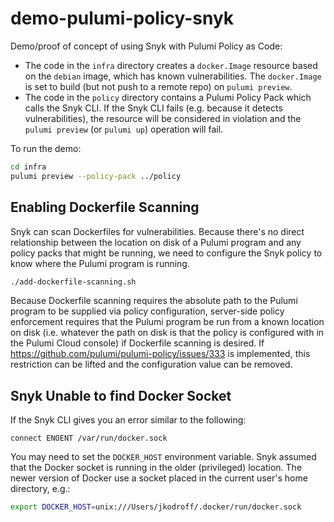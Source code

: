 # demo-pulumi-policy-snyk

Demo/proof of concept of using Snyk with Pulumi Policy as Code:

- The code in the `infra` directory creates a `docker.Image` resource based on the `debian` image, which has known vulnerabilities. The `docker.Image` is set to build (but not push to a remote repo) on `pulumi preview`.
- The code in the `policy` directory contains a Pulumi Policy Pack which calls the Snyk CLI. If the Snyk CLI fails (e.g. because it detects vulnerabilities), the resource will be considered in violation and the `pulumi preview` (or `pulumi up`) operation will fail.

To run the demo:

```bash
cd infra
pulumi preview --policy-pack ../policy
```

## Enabling Dockerfile Scanning

Snyk can scan Dockerfiles for vulnerabilities. Because there's no direct relationship between the location on disk of a Pulumi program and any policy packs that might be running, we need to configure the Snyk policy to know where the Pulumi program is running.

```bash
./add-dockerfile-scanning.sh
```

Because Dockerfile scanning requires the absolute path to the Pulumi program to be supplied via policy configuration, server-side policy enforcement requires that the Pulumi program be run from a known location on disk (i.e. whatever the path on disk is that the policy is configured with in the Pulumi Cloud console) if Dockerfile scanning is desired. If <https://github.com/pulumi/pulumi-policy/issues/333> is implemented, this restriction can be lifted and the configuration value can be removed.

## Snyk Unable to find Docker Socket

If the Snyk CLI gives you an error similar to the following:

```text
connect ENOENT /var/run/docker.sock
```

You may need to set the `DOCKER_HOST` environment variable. Snyk assumed that the Docker socket is running in the older (privileged) location. The newer version of Docker use a socket placed in the current user's home directory, e.g.:

```bash
export DOCKER_HOST=unix:///Users/jkodroff/.docker/run/docker.sock
```
